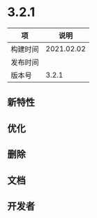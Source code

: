 # 3.2.1

| 项 | 说明 |
| --- | --- |
| 构建时间 | 2021.02.02 |
| 发布时间 | |
| 版本号 | 3.2.1 |


## 新特性

## 优化

## 删除

## 文档

## 开发者